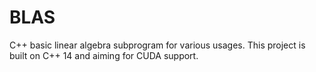 # BLAS

C++ basic linear algebra subprogram for various usages. This project is built on C++ 14 and aiming for CUDA support. 
